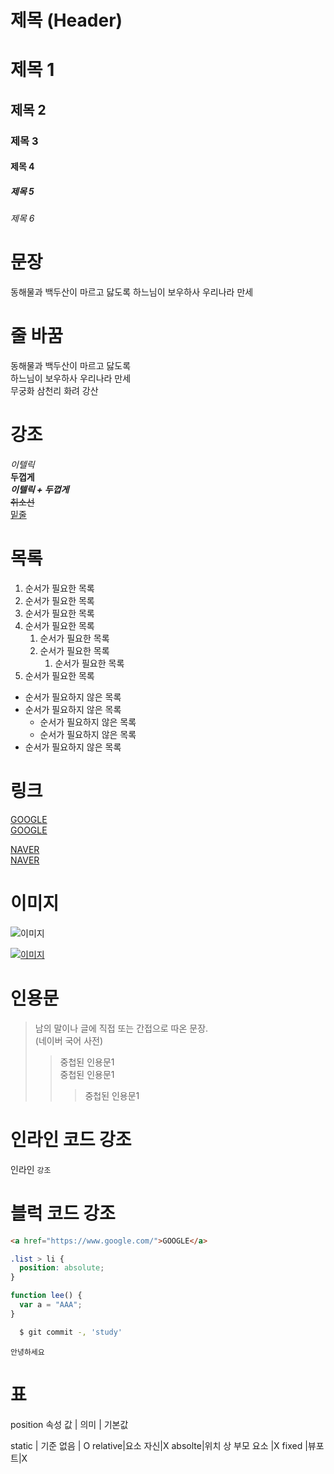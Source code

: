 # 제목 (Header)

# 제목 1

## 제목 2

### 제목 3

#### 제목 4

##### 제목 5

###### 제목 6 <br>

# 문장

동해물과 백두산이 마르고 닳도록
하느님이 보우하사 우리나라 만세

# 줄 바꿈

동해물과 백두산이 마르고 닳도록  
하느님이 보우하사 우리나라 만세<br>
무궁화 삼천리 화려 강산

# 강조

_이텔릭_  
**두껍게**  
**_이텔릭 + 두껍게_**  
~~취소선~~  
<u>밑줄</u>

# 목록

1. 순서가 필요한 목록
1. 순서가 필요한 목록
1. 순서가 필요한 목록
1. 순서가 필요한 목록
   1. 순서가 필요한 목록
   1. 순서가 필요한 목록
      1. 순서가 필요한 목록
1. 순서가 필요한 목록

- 순서가 필요하지 않은 목록
- 순서가 필요하지 않은 목록
  - 순서가 필요하지 않은 목록
  - 순서가 필요하지 않은 목록
- 순서가 필요하지 않은 목록

# 링크

<a href="https://www.google.com/">GOOGLE</a>  
[GOOGLE](https://www.google.com/)

<a href="https://www.naver.com/" title="NAVER로 이동!">NAVER</a>  
[NAVER](https://www.naver.com/ "NAVER로 이동!")

<!-- [제목](주소) -->

# 이미지

![이미지](https://t1.daumcdn.net/tistory_admin/static/top/pc/img_common_tistory_200910.png)

<!-- ![대체글](주소) 그냥 이미지  -->

[![이미지](https://t1.daumcdn.net/tistory_admin/static/top/pc/img_common_tistory_200910.png)](https://t1.daumcdn.net/tistory_admin/static/top/pc/img_common_tistory_200910.png)

<!-- [![대체글](주소)](주소) 링크 이미지 -->

# 인용문

<!-- 인용문사용 > 꺽세이용 중첩가능 -->

> 남의 말이나 글에 직접 또는 간접으로 따온 문장.  
> (네이버 국어 사전)
>
> > 중첩된 인용문1  
> > 중첩된 인용문1
> >
> > > 중첩된 인용문1

# 인라인 코드 강조

<!-- 백틱 ` ` -->

인라인 `강조`

# 블럭 코드 강조

<!-- 백틱3번html엔터2백틱3  ```html  ``` -->

```html
<a href="https://www.google.com/">GOOGLE</a>
```

```css
.list > li {
  position: absolute;
}
```

```javascript
function lee() {
  var a = "AAA";
}
```

```bash
  $ git commit -, 'study'
```

```plaintext
안녕하세요
```

# 표

position 속성
값 | 의미 | 기본값

static | 기준 없음 | O
relative|요소 자신|X
absolte|위치 상 부모 요소 |X
fixed |뷰포트|X
